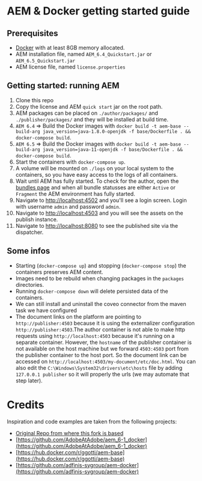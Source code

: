 # AEM & Docker getting started guide

## Prerequisites

- [Docker](https://www.docker.com) with at least 8GB memory allocated.
- AEM installation file, named `AEM_6.4_Quickstart.jar` or `AEM_6.5_Quickstart.jar`
- AEM license file, named `license.properties`

## Getting started: running AEM

1. Clone this repo
2. Copy the license and AEM `quick start` jar on the root path.
3. AEM packages can be placed on `./author/packages/` and `./publisher/packages/` and they will be installed at build time.
4. `AEM 6.4` => Build the Docker images with `docker build -t aem-base --build-arg java_version=java-1.8.0-openjdk -f base/Dockerfile . && docker-compose build`.
5. `AEM 6.5` => Build the Docker images with `docker build -t aem-base --build-arg java_version=java-11-openjdk -f base/Dockerfile . && docker-compose build`.
6. Start the containers with `docker-compose up`. 
7. A volume will be mounted on `./logs` on your local system to the containers, so you have easy access to the logs of all containers.
8. Wait until AEM has fully started. To check for the author, open the [bundles page](http://localhost:4502/system/console/bundles) and when all bundle statusses are either `Active` or `Fragment` the AEM environment has fully started.
9. Navigate to [http://localhost:4502](http://localhost:4502) and you'll see a login screen. Login with username `admin` and password `admin`.
10. Navigate to [http://localhost:4503](http://localhost:4503) and you will see the assets on the publish instance.
11. Navigate to [http://localhost:8080](http://localhost:8080) to see the published site via the dispatcher. 

## Some infos

 - Starting (`docker-compose up`) and stopping (`docker-compose stop`) the containers preserves AEM content.
 - Images need to be rebuild when changing packages in the `packages` directories.
 - Running `docker-compose down` will delete persisted data of the containers.
 - We can still install and uninstall the coveo connector from the maven task we have configured
 - The document links on the platform are pointing to `http://publisher:4503` because it is using the externalizer configuration `http://publisher:4503`.The author 
container is not able to make http requests using `http://localhost:4503` because it's running on a separate container. However, the `hostname` of the publisher container is not available
on the host machine but we forward `4503:4503` port from the publisher container to the host port. So the document link can be accessed on `http://localhost:4503/my-document/etc/doc.html`.
You can also edit the `C:\Windows\System32\drivers\etc\hosts` file by adding `127.0.0.1 publisher` so it will properly the urls (we may automate that step later). 
   
# Credits

Inspiration and code examples are taken from the following projects:

- [Original Repo from where this fork is based](https://github.com/remcorakers/aem-docker-getting-started)
- [https://github.com/AdobeAtAdobe/aem_6-1_docker](https://github.com/AdobeAtAdobe/aem_6-1_docker)
- [https://hub.docker.com/r/ggotti/aem-base](https://hub.docker.com/r/ggotti/aem-base)
- [https://github.com/adfinis-sygroup/aem-docker](https://github.com/adfinis-sygroup/aem-docker)
